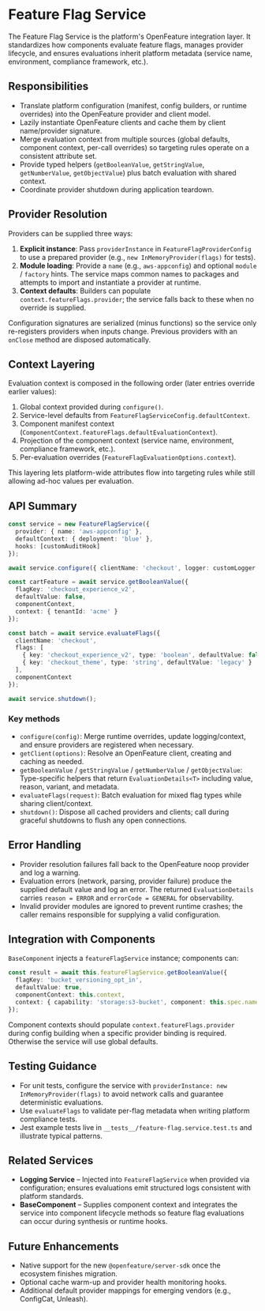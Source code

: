 # Feature Flag Service

The Feature Flag Service is the platform's OpenFeature integration layer. It standardizes how
components evaluate feature flags, manages provider lifecycle, and ensures evaluations inherit
platform metadata (service name, environment, compliance framework, etc.).

## Responsibilities

- Translate platform configuration (manifest, config builders, or runtime overrides) into the
  OpenFeature provider and client model.
- Lazily instantiate OpenFeature clients and cache them by client name/provider signature.
- Merge evaluation context from multiple sources (global defaults, component context, per-call
  overrides) so targeting rules operate on a consistent attribute set.
- Provide typed helpers (`getBooleanValue`, `getStringValue`, `getNumberValue`, `getObjectValue`)
  plus batch evaluation with shared context.
- Coordinate provider shutdown during application teardown.

## Provider Resolution

Providers can be supplied three ways:

1. **Explicit instance**: Pass `providerInstance` in `FeatureFlagProviderConfig` to use a prepared
   provider (e.g., `new InMemoryProvider(flags)` for tests).
2. **Module loading**: Provide a `name` (e.g., `aws-appconfig`) and optional `module` / `factory`
   hints. The service maps common names to packages and attempts to import and instantiate a
   provider at runtime.
3. **Context defaults**: Builders can populate `context.featureFlags.provider`; the service falls
   back to these when no override is supplied.

Configuration signatures are serialized (minus functions) so the service only re-registers providers
when inputs change. Previous providers with an `onClose` method are disposed automatically.

## Context Layering

Evaluation context is composed in the following order (later entries override earlier values):

1. Global context provided during `configure()`.
2. Service-level defaults from `FeatureFlagServiceConfig.defaultContext`.
3. Component manifest context (`ComponentContext.featureFlags.defaultEvaluationContext`).
4. Projection of the component context (service name, environment, compliance framework, etc.).
5. Per-evaluation overrides (`FeatureFlagEvaluationOptions.context`).

This layering lets platform-wide attributes flow into targeting rules while still allowing ad-hoc
values per evaluation.

## API Summary

```ts
const service = new FeatureFlagService({
  provider: { name: 'aws-appconfig' },
  defaultContext: { deployment: 'blue' },
  hooks: [customAuditHook]
});

await service.configure({ clientName: 'checkout', logger: customLogger });

const cartFeature = await service.getBooleanValue({
  flagKey: 'checkout_experience_v2',
  defaultValue: false,
  componentContext,
  context: { tenantId: 'acme' }
});

const batch = await service.evaluateFlags({
  clientName: 'checkout',
  flags: [
    { key: 'checkout_experience_v2', type: 'boolean', defaultValue: false },
    { key: 'checkout_theme', type: 'string', defaultValue: 'legacy' }
  ],
  componentContext
});

await service.shutdown();
```

### Key methods

- `configure(config)`: Merge runtime overrides, update logging/context, and ensure providers are
  registered when necessary.
- `getClient(options)`: Resolve an OpenFeature client, creating and caching as needed.
- `getBooleanValue` / `getStringValue` / `getNumberValue` / `getObjectValue`: Type-specific helpers
  that return `EvaluationDetails<T>` including value, reason, variant, and metadata.
- `evaluateFlags(request)`: Batch evaluation for mixed flag types while sharing client/context.
- `shutdown()`: Dispose all cached providers and clients; call during graceful shutdowns to flush
  any open connections.

## Error Handling

- Provider resolution failures fall back to the OpenFeature noop provider and log a warning.
- Evaluation errors (network, parsing, provider failure) produce the supplied default value and log
  an error. The returned `EvaluationDetails` carries `reason = ERROR` and `errorCode = GENERAL` for
  observability.
- Invalid provider modules are ignored to prevent runtime crashes; the caller remains responsible
  for supplying a valid configuration.

## Integration with Components

`BaseComponent` injects a `featureFlagService` instance; components can:

```ts
const result = await this.featureFlagService.getBooleanValue({
  flagKey: 'bucket_versioning_opt_in',
  defaultValue: true,
  componentContext: this.context,
  context: { capability: 'storage:s3-bucket', component: this.spec.name }
});
```

Component contexts should populate `context.featureFlags.provider` during config building when a
specific provider binding is required. Otherwise the service will use global defaults.

## Testing Guidance

- For unit tests, configure the service with `providerInstance: new InMemoryProvider(flags)` to
  avoid network calls and guarantee deterministic evaluations.
- Use `evaluateFlags` to validate per-flag metadata when writing platform compliance tests.
- Jest example tests live in `__tests__/feature-flag.service.test.ts` and illustrate typical
  patterns.

## Related Services

- **Logging Service** – Injected into `FeatureFlagService` when provided via configuration; ensures
  evaluations emit structured logs consistent with platform standards.
- **BaseComponent** – Supplies component context and integrates the service into component lifecycle
  methods so feature flag evaluations can occur during synthesis or runtime hooks.

## Future Enhancements

- Native support for the new `@openfeature/server-sdk` once the ecosystem finishes migration.
- Optional cache warm-up and provider health monitoring hooks.
- Additional default provider mappings for emerging vendors (e.g., ConfigCat, Unleash).

